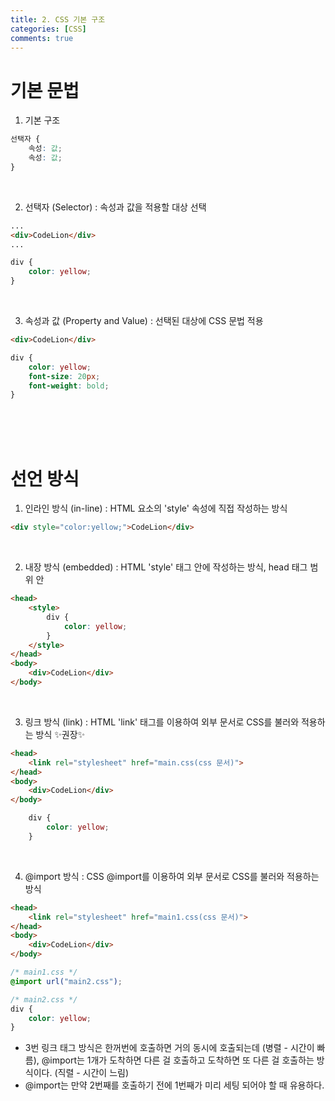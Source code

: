 ```yaml
---
title: 2. CSS 기본 구조
categories: [CSS]
comments: true
---
```


# 기본 문법

1. 기본 구조
```CSS
선택자 {
    속성: 값;
    속성: 값;
}
```

<br>

2. 선택자 (Selector) : 속성과 값을 적용할 대상 선택
```HTML
...
<div>CodeLion</div>
...
```
```css
div {
    color: yellow;
}
```

<br>

3. 속성과 값 (Property and Value) : 선택된 대상에 CSS 문법 적용
```HTML
<div>CodeLion</div>
```
```css
div {
    color: yellow;
    font-size: 20px;
    font-weight: bold;
}
```

<br>
<br>
<br>

# 선언 방식

1. 인라인 방식 (in-line) : HTML 요소의 'style' 속성에 직접 작성하는 방식
```html
<div style="color:yellow;">CodeLion</div>
```

<br>

2. 내장 방식 (embedded) : HTML 'style' 태그 안에 작성하는 방식, head 태그 범위 안
```html
<head>
    <style>
        div {
            color: yellow;
        }
    </style>
</head>
<body>
    <div>CodeLion</div>
</body>
```

<br>

3. 링크 방식 (link) : HTML 'link' 태그를 이용하여 외부 문서로 CSS를 불러와 적용하는 방식 ✨권장✨
```HTML
<head>
    <link rel="stylesheet" href="main.css(css 문서)">
</head>
<body>
    <div>CodeLion</div>
</body>
```
```css
    div {
        color: yellow;
    }
```

<br>

4. @import 방식 : CSS @import를 이용하여 외부 문서로 CSS를 불러와 적용하는 방식
```HTML
<head>
    <link rel="stylesheet" href="main1.css(css 문서)">
</head>
<body>
    <div>CodeLion</div>
</body>
```
```CSS
/* main1.css */
@import url("main2.css");
```
```css
/* main2.css */
div {
    color: yellow;
}
```
- 3번 링크 태그 방식은 한꺼번에 호출하면 거의 동시에 호출되는데 (병렬 - 시간이 빠름), @import는 1개가 도착하면 다른 걸 호출하고 도착하면 또 다른 걸 호출하는 방식이다. (직렬 - 시간이 느림)
- @import는 만약 2번째를 호출하기 전에 1번째가 미리 세팅 되어야 할 때 유용하다.
